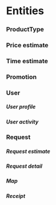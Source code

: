 Entities
========

### ProductType

### Price estimate

### Time estimate

### Promotion

### User

##### User profile

##### User activity

### Request

##### Request estimate

##### Request detail

##### Map

##### Receipt
